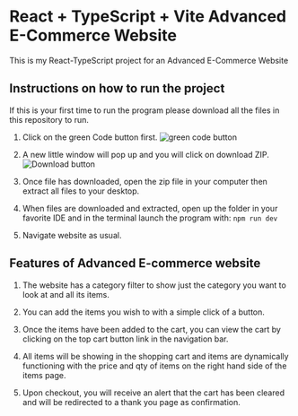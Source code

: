 # React + TypeScript + Vite Advanced E-Commerce Website

This is my React-TypeScript project for an Advanced E-Commerce Website

## Instructions on how to run the project

If this is your first time to run the program please download all the files in this repository to run.

1. Click on the green Code button first.
![green code button](https://i.imgur.com/zasLMAY.png)

2. A new little window will pop up and you will click on download ZIP.
![Download button](https://i.imgur.com/30k0xVd.png)

3. Once file has downloaded, open the zip file in your computer then extract all files to your desktop.

4. When files are downloaded and extracted, open up the folder in your favorite IDE and in the terminal launch the program with:
```npm run dev```

5. Navigate website as usual.

## Features of Advanced E-commerce website

1. The website has a category filter to show just the category you want to look at and all its items.

2. You can add the items you wish to with a simple click of a button.

3. Once the items have been added to the cart, you can view the cart by clicking on the top cart button link in the navigation bar.

4. All items will be showing in the shopping cart and items are dynamically functioning with the price and qty of items on the right hand side of the items page.

5. Upon checkout, you will receive an alert that the cart has been cleared and will be redirected to a thank you page as confirmation.
